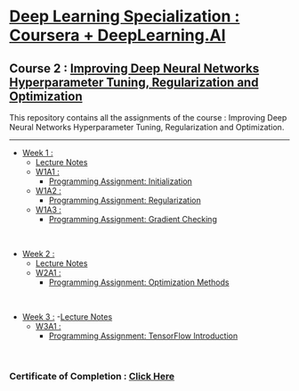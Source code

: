# [Deep Learning Specialization : Coursera + DeepLearning.AI](https://www.coursera.org/specializations/deep-learning)
## Course 2 : [Improving Deep Neural Networks Hyperparameter Tuning, Regularization and Optimization](https://www.coursera.org/learn/deep-neural-network/home/week/1)
This repository contains all the assignments of the course : Improving Deep Neural Networks Hyperparameter Tuning, Regularization and Optimization.

<hr/>

- [Week 1 :](https://github.com/RitoChak/Improving-Deep-Neural-Networks-Hyperparameter-Tuning-Regularization-and-Optimization/tree/17fdb09fd69629f4926b8b0a6a3b6df31b2a743b/Week%201)
  - [Lecture Notes](https://github.com/RitoChak/Improving-Deep-Neural-Networks-Hyperparameter-Tuning-Regularization-and-Optimization/blob/17fdb09fd69629f4926b8b0a6a3b6df31b2a743b/Lecture%20Notes/C2_W1.pdf)
  - [W1A1 : ](https://github.com/RitoChak/Improving-Deep-Neural-Networks-Hyperparameter-Tuning-Regularization-and-Optimization/tree/17fdb09fd69629f4926b8b0a6a3b6df31b2a743b/Week%201/W1A1)
    - [Programming Assignment: Initialization](https://github.com/RitoChak/Improving-Deep-Neural-Networks-Hyperparameter-Tuning-Regularization-and-Optimization/blob/17fdb09fd69629f4926b8b0a6a3b6df31b2a743b/Week%201/W1A1/Initialization.ipynb)
  - [W1A2 : ](https://github.com/RitoChak/Improving-Deep-Neural-Networks-Hyperparameter-Tuning-Regularization-and-Optimization/tree/17fdb09fd69629f4926b8b0a6a3b6df31b2a743b/Week%201/W1A2)
    - [Programming Assignment: Regularization](https://github.com/RitoChak/Improving-Deep-Neural-Networks-Hyperparameter-Tuning-Regularization-and-Optimization/blob/17fdb09fd69629f4926b8b0a6a3b6df31b2a743b/Week%201/W1A2/Regularization.ipynb)
  - [W1A3 : ](https://github.com/RitoChak/Improving-Deep-Neural-Networks-Hyperparameter-Tuning-Regularization-and-Optimization/tree/17fdb09fd69629f4926b8b0a6a3b6df31b2a743b/Week%201/W1A3)
    - [Programming Assignment: Gradient Checking](https://github.com/RitoChak/Improving-Deep-Neural-Networks-Hyperparameter-Tuning-Regularization-and-Optimization/blob/17fdb09fd69629f4926b8b0a6a3b6df31b2a743b/Week%201/W1A3/Gradient_Checking.ipynb)

<br/>

- [Week 2 :](https://github.com/RitoChak/Improving-Deep-Neural-Networks-Hyperparameter-Tuning-Regularization-and-Optimization/tree/17fdb09fd69629f4926b8b0a6a3b6df31b2a743b/Week%202)
  - [Lecture Notes](https://github.com/RitoChak/Improving-Deep-Neural-Networks-Hyperparameter-Tuning-Regularization-and-Optimization/blob/17fdb09fd69629f4926b8b0a6a3b6df31b2a743b/Lecture%20Notes/C2_W2.pdf)
  - [W2A1 : ](https://github.com/RitoChak/Improving-Deep-Neural-Networks-Hyperparameter-Tuning-Regularization-and-Optimization/tree/17fdb09fd69629f4926b8b0a6a3b6df31b2a743b/Week%202/W2A1)
    - [Programming Assignment: Optimization Methods](https://github.com/RitoChak/Improving-Deep-Neural-Networks-Hyperparameter-Tuning-Regularization-and-Optimization/blob/17fdb09fd69629f4926b8b0a6a3b6df31b2a743b/Week%202/W2A1/Optimization_methods.ipynb)

<br/>

- [Week 3 :](https://github.com/RitoChak/Improving-Deep-Neural-Networks-Hyperparameter-Tuning-Regularization-and-Optimization/tree/17fdb09fd69629f4926b8b0a6a3b6df31b2a743b/Week%203)
  -[Lecture Notes](https://github.com/RitoChak/Improving-Deep-Neural-Networks-Hyperparameter-Tuning-Regularization-and-Optimization/blob/17fdb09fd69629f4926b8b0a6a3b6df31b2a743b/Lecture%20Notes/C2_W3.pdf)
  - [W3A1 : ](https://github.com/RitoChak/Improving-Deep-Neural-Networks-Hyperparameter-Tuning-Regularization-and-Optimization/tree/17fdb09fd69629f4926b8b0a6a3b6df31b2a743b/Week%203/W3A1)
    - [Programming Assignment: TensorFlow Introduction](https://github.com/RitoChak/Improving-Deep-Neural-Networks-Hyperparameter-Tuning-Regularization-and-Optimization/blob/17fdb09fd69629f4926b8b0a6a3b6df31b2a743b/Week%203/W3A1/Tensorflow_introduction.ipynb)

<br/>

### Certificate of Completion : [Click Here](https://coursera.org/share/29cb8758fa5da57d4c1c1237f9736e88)
